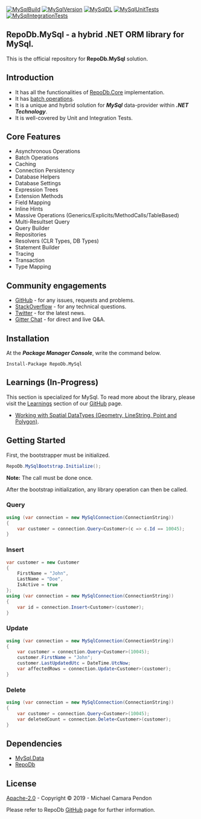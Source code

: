 [![MySqlBuild](https://img.shields.io/appveyor/ci/mikependon/repodb-6adn4?style=flat-square)](https://ci.appveyor.com/project/mikependon/repodb-6adn4)
[![MySqlVersion](https://img.shields.io/nuget/v/RepoDb.MySql?style=flat-square)](https://www.nuget.org/packages/RepoDb.MySql)
[![MySqlDL](https://img.shields.io/nuget/dt/repodb.mysql?style=flat-square)](https://www.nuget.org/packages/RepoDb.MySql)
[![MySqlUnitTests](https://img.shields.io/appveyor/tests/mikependon/repodb-t2hy7?label=unit&style=flat-square)](https://ci.appveyor.com/project/mikependon/repodb-t2hy7/build/tests)
[![MySqlIntegrationTests](https://img.shields.io/appveyor/tests/mikependon/repodb-o4t48?label=integration&style=flat-square)](https://ci.appveyor.com/project/mikependon/repodb-o4t48/build/tests)

## RepoDb.MySql - a hybrid .NET ORM library for MySql.

This is the official repository for **RepoDb.MySql** solution.

## Introduction

- It has all the functionalities of [RepoDb.Core](https://github.com/mikependon/RepoDb/tree/master/RepoDb.Core) implementation.
- It has [batch operations](https://github.com/mikependon/RepoDb/wiki/Batch-Operations-vs-Bulk-Operations).
- It is a unique and hybrid solution for ***MySql*** data-provider within ***.NET Technology***.
- It is well-covered by Unit and Integration Tests.

## Core Features
 
- Asynchronous Operations
- Batch Operations
- Caching
- Connection Persistency
- Database Helpers
- Database Settings
- Expression Trees
- Extension Methods
- Field Mapping
- Inline Hints
- Massive Operations (Generics/Explicits/MethodCalls/TableBased)
- Multi-Resultset Query
- Query Builder
- Repositories
- Resolvers (CLR Types, DB Types)
- Statement Builder
- Tracing
- Transaction
- Type Mapping

## Community engagements

- [GitHub](https://github.com/mikependon/RepoDb/issues) - for any issues, requests and problems.
- [StackOverflow](https://stackoverflow.com/questions/tagged/repodb) - for any technical questions.
- [Twitter](https://twitter.com/search?q=%23repodb) - for the latest news.
- [Gitter Chat](https://gitter.im/RepoDb/community) - for direct and live Q&A.

## Installation

At the ***Package Manager Console***, write the command below.

```
Install-Package RepoDb.MySql
```

## Learnings (In-Progress)

This section is specialized for MySql. To read more about the library, please visit the [Learnings](https://github.com/mikependon/RepoDb#learnings-in-progress) section of our [GitHub](https://github.com/mikependon/RepoDb) page.

- [Working with Spatial DataTypes (Geometry, LineString, Point and Polygon)](https://www.nuget.org/packages/RepoDb).

## Getting Started

First, the bootstrapper must be initialized.

```csharp
RepoDb.MySqlBootstrap.Initialize();
```

**Note:** The call must be done once.

After the bootstrap initialization, any library operation can then be called.

### Query

```csharp
using (var connection = new MySqlConnection(ConnectionString))
{
	var customer = connection.Query<Customer>(c => c.Id == 10045);
}
```

### Insert

```csharp
var customer = new Customer
{
	FirstName = "John",
	LastName = "Doe",
	IsActive = true
};
using (var connection = new MySqlConnection(ConnectionString))
{
	var id = connection.Insert<Customer>(customer);
}
```

### Update

```csharp
using (var connection = new MySqlConnection(ConnectionString))
{
	var customer = connection.Query<Customer>(10045);
	customer.FirstName = "John";
	customer.LastUpdatedUtc = DateTime.UtcNow;
	var affectedRows = connection.Update<Customer>(customer);
}
```

### Delete

```csharp
using (var connection = new MySqlConnection(ConnectionString))
{
	var customer = connection.Query<Customer>(10045);
	var deletedCount = connection.Delete<Customer>(customer);
}
```

## Dependencies

- [MySql.Data](https://www.nuget.org/packages/MySql.Data/)
- [RepoDb](https://www.nuget.org/packages/RepoDb/)

## License

[Apache-2.0](http://apache.org/licenses/LICENSE-2.0.html) - Copyright © 2019 - Michael Camara Pendon

Please refer to RepoDb [GitHub](https://github.com/mikependon/RepoDb) page for further information.
